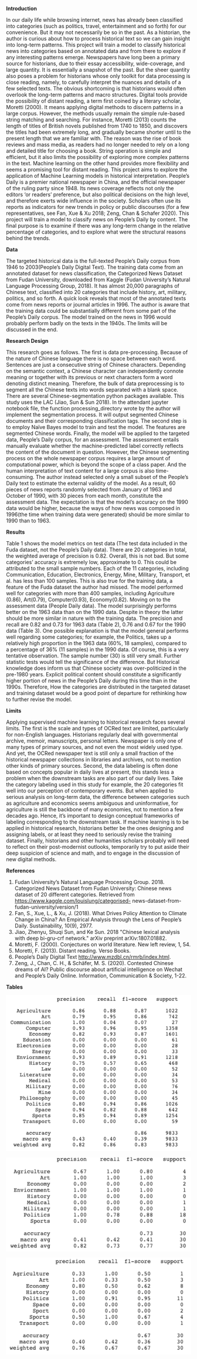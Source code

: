 **Introduction**


In our daily life while browsing internet, news has already been classified into categories (such as politics, travel, entertainment and so forth) for our convenience. But it may not necessarily be so in the past. As a historian, the author is curious about how to process historical text so we can gain insight into long-term patterns. This project will train a model to classify historical news into categories based on annotated data and from there to explore if any interesting patterns emerge. 
Newspapers have long been a primary source for historians, due to their essay accessibility, wide-coverage, and large quantity. It is essentially a snapshot of the past. But the sheer quantity also poses a problem for historians whose only toolkit for data processing is close reading, namely, to carefully interpret the nuances and details of a few selected texts. The obvious shortcoming is that historians would often overlook the long-term patterns and macro structures. Digital tools provide the possibility of distant reading, a term first coined by a literary scholar, Moretti (2000). It means applying digital methods to discern patterns in a large corpus. However, the methods usually remain the simple rule-based string matching and searching. For instance, Moretti (2013) counts the length of titles of British novels published from 1740 to 1850, and discovers the titles had been extremely long, and gradually became shorter until to the present length that we are familiar with. The reason was the rise of book reviews and mass media, as readers had no longer needed to rely on a long and detailed title for choosing a book. String operation is simple and efficient, but it also limits the possibility of exploring more complex patterns in the text. Machine learning on the other hand provides more flexibility and seems a promising tool for distant reading.
This project aims to explore the application of Machine Learning models in historical interpretation. People’s Daily is a premier national newspaper in China, and the official newspaper of the ruling party since 1948. Its news coverage reflects not only the editors ‘or readers’ preference, but also political decisions on the high level, and therefore exerts wide influence in the society. Scholars often use its reports as indicators for new trends in policy or public discourses (for a few representatives, see Fan, Xue & Xu 2018; Zeng, Chan & Schafer 2020). This project will train a model to classify news on People’s Daily by content. The final purpose is to examine if there was any long-term change in the relative percentage of categories, and to explore what were the structural reasons behind the trends.


**Data**



The targeted historical data is the full-texted People’s Daily corpus from 1946 to 2003(People’s Daily Digital Text). The training data come from an annotated dataset for news classification, the Categorized News Dataset from Fudan University, downloaded from Kaggle (Fudan University’s Natural Language Processing Group, 2018). It has almost 20,000 paragraphs of Chinese text, classified into 20 categories that include history, art, military, politics, and so forth. A quick look reveals that most of the annotated texts come from news reports or journal articles in 1996. The author is aware that the training data could be substantially different from some part of the People’s Daily corpus. The model trained on the news in 1996 would probably perform badly on the texts in the 1940s. The limits will be discussed in the end. 


**Research Design**


This research goes as follows. The first is data pre-processing. Because of the nature of Chinese language there is no space between each word. Sentences are just a consecutive string of Chinese characters. Depending on the semantic context, a Chinese character can independently connote meaning or together with its previous or next characters form a word denoting distinct meaning. Therefore, the bulk of data preprocessing is to segment all the Chinese texts into words separated with a blank space. There are several Chinese-segmentation python packages available. This study uses the LAC (Jiao, Sun & Sun 2018). In the attendant jupyter notebook file, the function processing_directory wrote by the author will implement the segmentation process. It will output segmented Chinese documents and their corresponding classification tags.
The second step is to employ Naïve Bayes model to train and test the model. The features are segmented Chinese words. Finally, the model will be applied to the targeted data, People’s Daily corpus, for an assessment. The assessment entails manually evaluate whether the machine-predicted label correctly reflects the content of the document in question. However, the Chinese segmenting process on the whole newspaper corpus requires a large amount of computational power, which is beyond the scope of a class paper. And the human interpretation of text content for a large corpus is also time-consuming. The author instead selected only a small subset of the People’s Daily text to estimate the external validity of the model. As a result, 60 pieces of news reports randomly selected from January of 1963 and October of 1990, with 30 pieces from each month, constitute the assessment data. The expectation is that the model’s accuracy on the 1990 data would be higher, because the ways of how news was composed in 1996(the time when training data were generated) should be more similar to 1990 than to 1963.


**Results**


Table 1 shows the model metrics on test data (The test data included in the Fuda dataset, not the People’s Daily data). There are 20 categories in total, the weighted average of precision is 0.82. Overall, this is not bad. But some categories’ accuracy is extremely low, approximate to 0. This could be attributed to the small sample numbers. Each of the 11 categories, including Communication, Education, Electronics, Energy, Mine, Military, Transport, et al. has less than 100 samples. This is also true for the training data, a feature of the Fuda dataset the author had missed. The model performed well for categories with more than 400 samples, including Agriculture (0.86), Art(0.79),  Computer(0.93), Economy(0.82).
Moving on to the assessment data (People Daily data). The model surprisingly performs better on the 1963 data than on the 1990 data. Despite in theory the latter should be more similar in nature with the training data. The precision and recall are 0.82 and 0.73 for 1963 data (Table 2), 0.76 and 0.67 for the 1990 data (Table 3). One possible explanation is that the model general performs well regarding some categories; for example, the Politics, takes up a relatively high proportion in the 1963 data (60%, 18 samples), compared to a percentage of 36% (11 samples) in the 1990 data. Of course, this is a very tentative observation. The sample number (30) is still very small. Further statistic tests would tell the significance of the difference. But Historical knowledge does inform us that Chinese society was over-politicized in the pre-1980 years. Explicit political content should constitute a significantly higher portion of news in the People’s Daily during this time than in the 1990s. Therefore, How the categories are distributed in the targeted dataset and training dataset would be a good point of departure for rethinking how to further revise the model.


**Limits**


Applying supervised machine learning to historical research faces several limits. The first is the scale and types of OCRed text are limited, particularly for non-English languages. Historians regularly deal with governmental archive, memoir, manuscripts, personal letters. Newspaper is only one of many types of primary sources, and not even the most widely used type. And yet, the OCRed newspaper text is still only a small fraction of the historical newspaper collections in libraries and archives, not to mention other kinds of primary sources.
Second, the data labeling is often done based on concepts popular in daily lives at present, this stands less a problem when the downstream tasks are also part of our daily lives. Take the category labeling used in this study for example, the 20 categories fit well into our perception of contemporary events. But when applied to serious analysis on long-term data, the difference between categories such as agriculture and economics seems ambiguous and uninformative, for agriculture is still the backbone of many economies, not to mention a few decades ago. Hence, it’s important to design conceptual frameworks of labeling corresponding to the downstream task. If machine learning is to be applied in historical research, historians better be the ones designing and assigning labels, or at least they need to seriously revise the training dataset. 
Finally, historians and other humanities scholars probably will need to reflect on their post-modernist outlooks, temporarily try to put aside their deep suspicion of science and math, and to engage in the discussion of new digital methods.

**References**


1.	Fudan University’s Natural Language Processing Group. 2018. Categorized News Dataset from Fudan University: Chinese news dataset of 20 different categories. Retrieved from https://www.kaggle.com/louislung/categorised- news-dataset-from-fudan-university/version/1 
2.	Fan, S., Xue, L., & Xu, J. (2018). What Drives Policy Attention to Climate Change in China? An Empirical Analysis through the Lens of People’s Daily. Sustainability, 10(9), 2977.
3.	Jiao, Zhenyu, Shuqi Sun, and Ke Sun. 2018 "Chinese lexical analysis with deep bi-gru-crf network." arXiv preprint arXiv:1807.01882. 
4.	Moretti, F. (2000). Conjectures on world literature. New left review, 1, 54.
5.	Moretti, F. (2013). Distant reading. Verso Books.
6.	People’s Daily Digital Text http://www.mzdbl.cn/rmrb/index.html.
7.	Zeng, J., Chan, C. H., & Schäfer, M. S. (2020). Contested Chinese dreams of AI? Public discourse about artificial intelligence on Wechat and People’s Daily Online. Information, Communication & Society, 1-22.

**Tables**

![Alt Table 1 Testing Metrics](/Testing_Metrics.png)


![Alt Table 2 1963 Data Metrics](/1963_Data_Metrics.png)


![Alt Table 3 1990 Data Metrics](/1990_Data_Metrics.png)